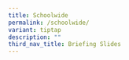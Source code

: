 ```yaml
---
title: Schoolwide
permalink: /schoolwide/
variant: tiptap
description: ""
third_nav_title: Briefing Slides
---
```

